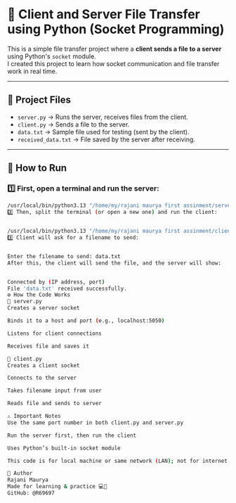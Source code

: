 # 📂 Client and Server File Transfer using Python (Socket Programming)

This is a simple file transfer project where a **client sends a file to a server** using Python's `socket` module.  
I created this project to learn how socket communication and file transfer work in real time.

---

## 📁 Project Files

- `server.py` → Runs the server, receives files from the client.
- `client.py` → Sends a file to the server.
- `data.txt` → Sample file used for testing (sent by the client).
- `received_data.txt` → File saved by the server after receiving.

---

## 🚀 How to Run

### 1️⃣ First, open a terminal and run the server:
```bash
/usr/local/bin/python3.13 "/home/my/rajani maurya first assinment/server.py"
2️⃣ Then, split the terminal (or open a new one) and run the client:


/usr/local/bin/python3.13 "/home/my/rajani maurya first assinment/client.py"
3️⃣ Client will ask for a filename to send:


Enter the filename to send: data.txt
After this, the client will send the file, and the server will show:


Connected by (IP address, port)
File 'data.txt' received successfully.
⚙️ How the Code Works
🔹 server.py
Creates a server socket

Binds it to a host and port (e.g., localhost:5050)

Listens for client connections

Receives file and saves it

🔹 client.py
Creates a client socket

Connects to the server

Takes filename input from user

Reads file and sends to server

⚠️ Important Notes
Use the same port number in both client.py and server.py

Run the server first, then run the client

Uses Python’s built-in socket module

This code is for local machine or same network (LAN); not for internet transfer

🧠 Author
Rajani Maurya
Made for learning & practice 💻🌱
GitHub: @R69697









